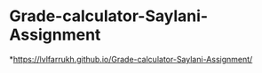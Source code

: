 # Grade-calculator-Saylani-Assignment
*https://lvlfarrukh.github.io/Grade-calculator-Saylani-Assignment/
